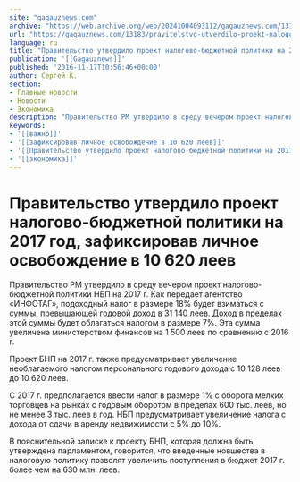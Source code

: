 ```yaml
---
site: "gagauznews.com"
archive: "https://web.archive.org/web/20241004093112/gagauznews.com/13183/pravitelstvo-utverdilo-proekt-nalogovo-byudzhetnoj-politiki-na-2017-god-zafiksirovav-lichnoe-osvobozhdenie-v-10-620-leev.html"
url: "https://gagauznews.com/13183/pravitelstvo-utverdilo-proekt-nalogovo-byudzhetnoj-politiki-na-2017-god-zafiksirovav-lichnoe-osvobozhdenie-v-10-620-leev.html"
language: ru
title: "Правительство утвердило проект налогово-бюджетной политики на 2017 год, зафиксировав личное освобождение в 10 620 леев"
publication: '[[Gagauznews]]'
published: '2016-11-17T10:56:46+00:00'
author: Сергей К.
section:
- Главные новости
- Новости
- Экономика
description: "Правительство РМ утвердило в среду вечером проект налогово-бюджетной политики НБП на 2017 г. Как передает агентство «ИНФОТАГ», подоходный налог в размере 18% будет взиматься с суммы, превышающей годовой доход в 31 140 леев. Доход в пределах этой суммы будет облагаться налогом в размере 7%. Эта сумма увеличена министерством финансов на 1 500 леев по сравнению с 2016 г. Проект БНП на 2017 г. также предусматривает увеличение необлагаемого налогом персонального годового дохода с 10 128 леев до 10 620 леев. С 2017 г. предполагается ввести налог в размере 1% с оборота мелких торговцев на рынках с годовым оборотом в пределах 600 […]"
keywords:
- '[[важно]]'
- '[[зафиксировав личное освобождение в 10 620 леев]]'
- '[[Правительство утвердило проект налогово-бюджетной политики на 2017 год]]'
- '[[экономика]]'
---
```


# Правительство утвердило проект налогово-бюджетной политики на 2017 год, зафиксировав личное освобождение в 10 620 леев

Правительство РМ утвердило в среду вечером проект налогово-бюджетной политики НБП на 2017 г. Как передает агентство «ИНФОТАГ», подоходный налог в размере 18% будет взиматься с суммы, превышающей годовой доход в 31 140 леев. Доход в пределах этой суммы будет облагаться налогом в размере 7%. Эта сумма увеличена министерством финансов на 1 500 леев по сравнению с 2016 г.

Проект БНП на 2017 г. также предусматривает увеличение необлагаемого налогом персонального годового дохода с 10 128 леев до 10 620 леев.

С 2017 г. предполагается ввести налог в размере 1% с оборота мелких торговцев на рынках с годовым оборотом в пределах 600 тыс. леев, но не менее 3 тыс. леев в год. НБП предусматривает увеличение налога с дохода от сдачи в аренду недвижимости с 5% до 10%.

В пояснительной записке к проекту БНП, которая должна быть утверждена парламентом, говорится, что введенные новшества в налоговую политику позволят увеличить поступления в бюджет 2017 г. более чем на 630 млн. леев.
